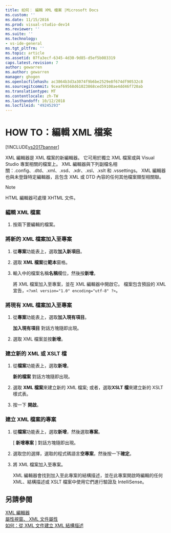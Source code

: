 ```yaml
---
title: 如何： 編輯 XML 檔案 |Microsoft Docs
ms.custom: ''
ms.date: 11/15/2016
ms.prod: visual-studio-dev14
ms.reviewer: ''
ms.suite: ''
ms.technology:
- vs-ide-general
ms.tgt_pltfrm: ''
ms.topic: article
ms.assetid: 07fa3ecf-6345-4d30-9d85-d5ef5b083319
caps.latest.revision: 7
author: gewarren
ms.author: gewarren
manager: ghogen
ms.openlocfilehash: ac3864b3d3a3074f9b6be2529e8f674df90532c8
ms.sourcegitcommit: 9ceaf69568d61023868ced59108ae4dd46f720ab
ms.translationtype: MT
ms.contentlocale: zh-TW
ms.lasthandoff: 10/12/2018
ms.locfileid: "49245293"
---
```

# <a name="how-to-edit-xml-files"></a>HOW TO：編輯 XML 檔案
[!INCLUDE[vs2017banner](../includes/vs2017banner.md)]

  
XML 編輯器是 XML 檔案的新編輯器。 它可用於獨立 XML 檔案或與 Visual Studio 專案相關的檔案上。 XML 編輯器與下列副檔名相關：.config、.dtd、.xml、.xsd、.xdr、.xsl、.xslt 和 .vssettings。 XML 編輯器也與未登錄特定編輯器，且包含 XML 或 DTD 內容的任何其他檔案類型相關聯。  
  
> [!NOTE]
>  HTML 編輯器可處理 XHTML 文件。  
  
### <a name="to-edit-an-xml-file"></a>編輯 XML 檔案  
  
1.  按兩下要編輯的檔案。  
  
### <a name="to-add-a-new-xml-file-to-a-project"></a>將新的 XML 檔案加入至專案  
  
1.  從**專案**功能表上，選取**加入新項目**。  
  
2.  選取  **XML 檔案**從**範本**窗格。  
  
3.  輸入中的檔案名稱**名稱**欄位，然後按**新增**。  
  
     將 XML 檔案加入至專案，並在 XML 編輯器中開啟它。 檔案包含預設的 XML 宣告，`<?xml version="1.0" encoding="utf-8" ?>`。  
  
### <a name="to-add-an-existing-xml-file-to-a-project"></a>將現有 XML 檔案加入至專案  
  
1.  從**專案**功能表上，選取**加入現有項目**。  
  
     **加入現有項目** 對話方塊隨即出現。  
  
2.  選取 XML 檔案並按**新增**。  
  
### <a name="to-create-a-new-xml-or-xslt-file"></a>建立新的 XML 或 XSLT 檔  
  
1.  從**檔案**功能表上，選取**新增**。  
  
     **新的檔案** 對話方塊隨即出現。  
  
2.  選取  **XML 檔案**來建立新的 XML 檔案; 或者，選取**XSLT 檔**來建立新的 XSLT 樣式表。  
  
3.  按一下 **開啟**。  
  
### <a name="to-create-a-project-for-xml-files"></a>建立 XML 檔案的專案  
  
1.  從**檔案**功能表上，選取**新增**，然後選取**專案**。  
  
     [ **新增專案** ] 對話方塊隨即出現。  
  
2.  選取您的選擇，選取的程式碼語言**空專案**，然後按一下**確定**。  
  
3.  將 XML 檔案加入至專案。  
  
     XML 編輯器會找到加入至此專案的結構描述，並在此專案開啟時編輯的任何 XML、結構描述或 XSLT 檔案中使用它們進行驗證及 IntelliSense。  
  
## <a name="see-also"></a>另請參閱  
 [XML 編輯器](../xml-tools/xml-editor.md)   
 [屬性視窗、 XML 文件屬性](../xml-tools/xml-document-properties-properties-window.md)   
 [如何：從 XML 文件建立 XML 結構描述](../xml-tools/how-to-create-an-xml-schema-from-an-xml-document.md)



